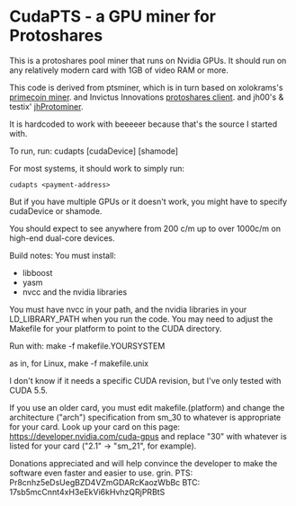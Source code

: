 CudaPTS - a GPU miner for Protoshares
==================================


This is a protoshares pool miner that runs on Nvidia GPUs.
It should run on any relatively modern card with 1GB of video RAM
or more.

This code is derived
from ptsminer, which is in turn
based on xolokrams's [primecoin miner](https://github.com/thbaumbach/primecoin).
and Invictus Innovations [protoshares client](https://github.com/InvictusInnovations/ProtoShares).
and jh00's & testix' [jhProtominer](https://github.com/jh000/jhProtominer).

It is hardcoded to work with beeeeer because that's the source I started
with.

To run, run:
    cudapts <payment-address> [cudaDevice] [shamode]

For most systems, it should work to simply run:

    cudapts <payment-address>

But if you have multiple GPUs or it doesn't work, you might have to
specify cudaDevice or shamode.

You should expect to see anywhere from 200 c/m up to over 1000c/m on
high-end dual-core devices.

Build notes:
You must install:
 - libboost
 - yasm
 - nvcc and the nvidia libraries

You must have nvcc in your path, and the nvidia libraries in your
LD_LIBRARY_PATH when you run the code.  You may need to adjust the
Makefile for your platform to point to the CUDA directory.

Run with:
  make -f makefile.YOURSYSTEM

as in, for Linux,
  make -f makefile.unix

I don't know if it needs a specific CUDA revision, but I've only tested
with CUDA 5.5.

If you use an older card, you must edit makefile.(platform) and change
the architecture ("arch") specification from sm_30 to whatever is
appropriate for your card.  Look up your card on this page:
https://developer.nvidia.com/cuda-gpus
and replace "30" with whatever is listed for your card ("2.1" -> "sm_21",
for example).

Donations appreciated and will help convince the developer to make the
software even faster and easier to use.  grin.
  PTS:  Pr8cnhz5eDsUegBZD4VZmGDARcKaozWbBc
  BTC:  17sb5mcCnnt4xH3eEkVi6kHvhzQRjPRBtS
 
